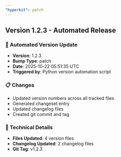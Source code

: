 ```yaml
---
"hyperkit": patch
---
```


## Version 1.2.3 - Automated Release

### 🚀 Automated Version Update
- **Version**: 1.2.3
- **Bump Type**: patch
- **Date**: 2025-10-22 05:51:35 UTC
- **Triggered by**: Python version automation script

### 📋 Changes
- Updated version numbers across all tracked files
- Generated changeset entry
- Updated changelog files
- Created git commit and tag

### 🔧 Technical Details
- **Files Updated**: 4 version files
- **Changelog Updated**: 2 changelog files
- **Git Tag**: v1.2.3

